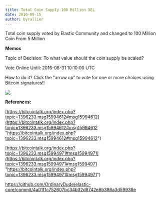```yaml
---
title: Total Coin Supply 100 Million XEL
date: 2016-09-15
author: byrallier
---
```


Total coin supply voted by Elastic Community and changed to 100 Million Coin From 5 Million

**Memos**

Topic of Decision:
To what value should the coin supply be scaled?

Vote Online Until:
2016-08-31 10:10:00 UTC

How to do it?
Click the "arrow up" to vote for one or more choices using Bitcoin signatures!!

![](https://ip.bitcointalk.org/?u=http%3A%2F%2Fi.imgur.com%2Fc3Qosse.png&t=575&c=PcLgX4PEZKUmzQ)

**References:**

[https://bitcointalk.org/index.php?topic=1396233.msg15994612#msg15994612](https://bitcointalk.org/index.php?topic=1396233.msg15994612#msg15994612 "https://bitcointalk.org/index.php?topic=1396233.msg15994612#msg15994612")

[https://bitcointalk.org/index.php?topic=1396233.msg15994971#msg15994971](https://bitcointalk.org/index.php?topic=1396233.msg15994971#msg15994971 "https://bitcointalk.org/index.php?topic=1396233.msg15994971#msg15994971")

[https://github.com/OrdinaryDude/elastic-core/commit/4a01f1c752607bc34b32d8742e8b386a3d59938e
](https://github.com/OrdinaryDude/elastic-core/commit/4a01f1c752607bc34b32d8742e8b386a3d59938e "https://github.com/OrdinaryDude/elastic-core/commit/4a01f1c752607bc34b32d8742e8b386a3d59938e")